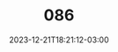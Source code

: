 ---
title: "086"
date: 2023-12-21T18:21:12-03:00
draft: false
autorias: ["Guilherme Vieira"]
plataformas: ["NodeBox 3"]
descricao: "Para cada valor da contagem uma visualização do vento na cidade de Salvador, Bahia, nos 100 primeiros dias do ano de 2023. Cada ponto indica um horário do dia e de cada um saem duas linhas na direção do vento naquele horário, a mais grossa representa a velocidade média e a mais fina a velocidade da rajada mais forte."
autorias_url: ["https://guilhermevieira.info"]
url: "/formas/086"
---